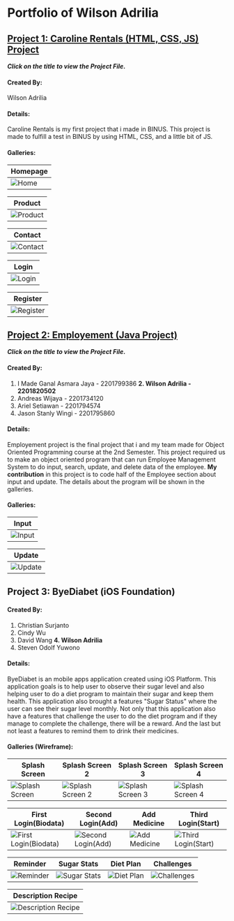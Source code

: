 # Portfolio of Wilson Adrilia
## [Project 1: Caroline Rentals (HTML, CSS, JS) Project](https://github.com/wilsonadrilia/Project-Caroline-Rentals)
_**Click on the title to view the Project File.**_
#### Created By: 
Wilson Adrilia
#### Details:
Caroline Rentals is my first project that i made in BINUS. This project is made to fulfill a test in BINUS by using HTML, CSS, and a little bit of JS.
#### Galleries:
| Homepage      |
| ------------- |
| ![Home](https://github.com/wilsonadrilia/Portfolio/blob/master/Project1%20img/Home.png "Home") |

| Product       |
| ------------- |
| ![Product](https://github.com/wilsonadrilia/Portfolio/blob/master/Project1%20img/Product.png "Product") |

| Contact       |
| ------------- |
| ![Contact](https://github.com/wilsonadrilia/Portfolio/blob/master/Project1%20img/Contact.png "Contact") |

| Login         |
| ------------- |
| ![Login](https://github.com/wilsonadrilia/Portfolio/blob/master/Project1%20img/Login.png "Login") |

| Register      |
| ------------- |
| ![Register](https://github.com/wilsonadrilia/Portfolio/blob/master/Project1%20img/Register.png "Register") |

## [Project 2: Employement (Java Project)](https://github.com/wilsonadrilia/Project-Java.git)
_**Click on the title to view the Project File.**_
#### Created By:
1. I Made Ganal Asmara Jaya - 2201799386
**2. Wilson Adrilia - 2201820502**
3. Andreas Wijaya - 2201734120
4. Ariel Setiawan - 2201794574
5. Jason Stanly Wingi - 2201795860
#### Details:
Employement project is the final project that i and my team made for Object Oriented Programming course at the 2nd Semester. This project required us to make an object oriented program that can run Employee Management System to do input, search, update, and delete data of the employee. **My contribution** in this project is to code half of the Employee section about input and update. The details about the program will be shown in the galleries.
#### Galleries:
| Input         |
| ------------- |
| ![Input](https://github.com/wilsonadrilia/Portfolio/blob/master/Project2%20img/Input.png "Input") |

| Update        |
| ------------- |
| ![Update](https://github.com/wilsonadrilia/Portfolio/blob/master/Project2%20img/Update.png "Update") |

## Project 3: ByeDiabet (iOS Foundation)
#### Created By:
1. Christian Surjanto
2. Cindy Wu
3. David Wang
**4. Wilson Adrilia**
5. Steven Odolf Yuwono
#### Details:
ByeDiabet is an mobile apps application created using iOS Platform. This application goals is to help user to observe their sugar level and also helping user to do a diet program to maintain their sugar and keep them health. This application also brought a features "Sugar Status" where the user can see their sugar level monthly. Not only that this application also have a features that challenge the user to do the diet program and if they manage to complete the challenge, there will be a reward. And the last but not least a features to remind them to drink their medicines.
#### Galleries (Wireframe):
| Splash Screen       | Splash Screen 2       | Splash Screen 3        | Splash Screen 4        |
| ------------- | ------------- | ------------- | ------------- |
| ![Splash Screen](https://github.com/wilsonadrilia/Portfolio/blob/master/Project3/1-Splash%20Screen%201.png "Splash Screen") | ![Splash Screen 2](https://github.com/wilsonadrilia/Portfolio/blob/master/Project3/2-Splash%20Screen%202.png "Splash Screen 2") | ![Splash Screen 3](https://github.com/wilsonadrilia/Portfolio/blob/master/Project3/3-Splash%20Screen%203.png "Splash Screen 3") | ![Splash Screen 4](https://github.com/wilsonadrilia/Portfolio/blob/master/Project3/4-Splash%20Screen%204.png "Splash Screen 4") |

| First Login(Biodata)        | Second Login(Add)       | Add Medicine       | Third Login(Start)        |
| ------------- | ------------- | ------------- | ------------- |
| ![First Login(Biodata)](https://github.com/wilsonadrilia/Portfolio/blob/master/Project3/5-First%20Login%20Screen.png "First Login(Biodata)") | ![Second Login(Add)](https://github.com/wilsonadrilia/Portfolio/blob/master/Project3/6-Second%20Login%20Screen.png "Second Login(Add)") | ![Add Medicine](https://github.com/wilsonadrilia/Portfolio/blob/master/Project3/7-Add%20Medicine.png "Add Medicine") |  ![Third Login(Start)](https://github.com/wilsonadrilia/Portfolio/blob/master/Project3/8-Third%20Login%20Screen.png "Third Login(Start)") |

| Reminder        | Sugar Stats       | Diet Plan       | Challenges        |
| ------------- | ------------- | ------------- | ------------- |
| ![Reminder](https://github.com/wilsonadrilia/Portfolio/blob/master/Project3/9-Reminder.png "Reminder") | ![Sugar Stats](https://github.com/wilsonadrilia/Portfolio/blob/master/Project3/10-Sugar%20Status.png "Sugar Stats") | ![Diet Plan](https://github.com/wilsonadrilia/Portfolio/blob/master/Project3/11-Diet%20Plan.png "Diet Plan") |  ![Challenges](https://github.com/wilsonadrilia/Portfolio/blob/master/Project3/12-Challenges.png "Challenges") |

| Description Recipe        |
| ------------- |
| ![Description Recipe](https://github.com/wilsonadrilia/Portfolio/blob/master/Project3/13-Description%20Recipe.png "Description Recipe") |

